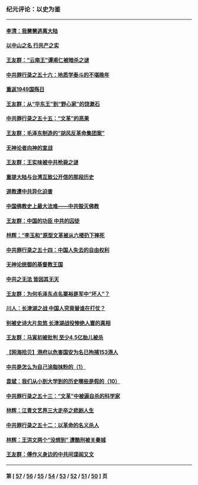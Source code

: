 ### 纪元评论：以史为鉴
---
#### [李清：我舅舅逃离大陆](../../pages/nsc1028/n13343329.md) 
#### [以中山之名 行共产之实](../../pages/nsc1028/n13346437.md) 
#### [王友群：“云南王”谭甫仁被暗杀之谜](../../pages/nsc1028/n13357123.md) 
#### [中共罪行录之五十六：地质学泰斗的不堪晚年](../../pages/nsc1028/n13355675.md) 
#### [重返1949国殇日](../../pages/nsc1028/n13346372.md) 
#### [王友群：从“华东王”到“野心家”的饶漱石](../../pages/nsc1028/n13346037.md) 
#### [中共罪行录之五十五：“文革”的恶果](../../pages/nsc1028/n13324062.md) 
#### [王友群：毛泽东制造的“胡风反革命集团案”](../../pages/nsc1028/n13324909.md) 
#### [无神论者向神的宣战](../../pages/nsc1028/n13281535.md) 
#### [王友群：王实味被中共枪毙之谜](../../pages/nsc1028/n13307502.md) 
#### [重提大陆与台湾互致公开信的那段历史](../../pages/nsc1028/n13305095.md) 
#### [道教遭中共异化迫害](../../pages/nsc1028/n13281463.md) 
#### [中国佛教史上最大法难——中共毁灭佛教](../../pages/nsc1028/n13281397.md) 
#### [王友群：中国的功臣 中共的囚徒](../../pages/nsc1028/n13291790.md) 
#### [林辉：“李玉和”原型文革被从六楼扔下摔死](../../pages/nsc1028/n13291564.md) 
#### [中共罪行录之五十四：中国人失去的自由权利](../../pages/nsc1028/n13290123.md) 
#### [无神论统御的基督教王国](../../pages/nsc1028/n13281280.md) 
#### [中共之无法 皆因其无天](../../pages/nsc1028/n13281088.md) 
#### [王友群：为何毛泽东点名粟裕是军中“坏人”？](../../pages/nsc1028/n13279118.md) 
#### [川人：长津湖之战 中国人究竟替谁在打仗？](../../pages/nsc1028/n13279096.md) 
#### [别被史诗大片忽悠 长津湖战役惨绝人寰的真相](../../pages/nsc1028/n13279023.md) 
#### [王友群：马寅初被批判 至少4.5亿胎儿被杀](../../pages/nsc1028/n13260313.md) 
#### [【网海拾贝】港府以危害国安为名已拘捕153港人](../../pages/nsc1028/n13257369.md) 
#### [中共是怎么为自己涂脂抹粉的（1）](../../pages/nsc1028/n13257311.md) 
#### [袁斌：我们从小到大学到的历史哪些是假的（10）](../../pages/nsc1028/n13252177.md) 
#### [中共罪行录之五十三：“文革”中被逼自杀的科学家](../../pages/nsc1028/n13249512.md) 
#### [林辉：江青文艺界三大走卒之悲剧人生](../../pages/nsc1028/n13248164.md) 
#### [中共罪行录之五十二：以革命的名义杀人](../../pages/nsc1028/n13247326.md) 
#### [林辉：王洪文两个“没想到” 遭酷刑被关秦城](../../pages/nsc1028/n13244136.md) 
#### [王友群：傅作义身边的中共间谍阎又文](../../pages/nsc1028/n13244038.md) 

---
#### 第 [ [57](./57.md) / [56](./56.md) / [55](./55.md) / [54](./54.md) / [53](./53.md) / [52](./52.md) / [51](./51.md) / [50](./50.md) ] 页
